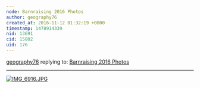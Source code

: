 ```yaml
---
node: Barnraising 2016 Photos
author: geography76
created_at: 2016-11-12 01:32:19 +0000
timestamp: 1478914339
nid: 13691
cid: 15802
uid: 176
---
```




[geography76](../profile/geography76) replying to: [Barnraising 2016 Photos](../notes/bronwen/11-10-2016/barnraising-2016-photos)

----
[![IMG_6916.JPG](https://publiclab.org/system/images/photos/000/018/794/large/IMG_6916.JPG)](https://publiclab.org/system/images/photos/000/018/794/large/IMG_6916.JPG)



